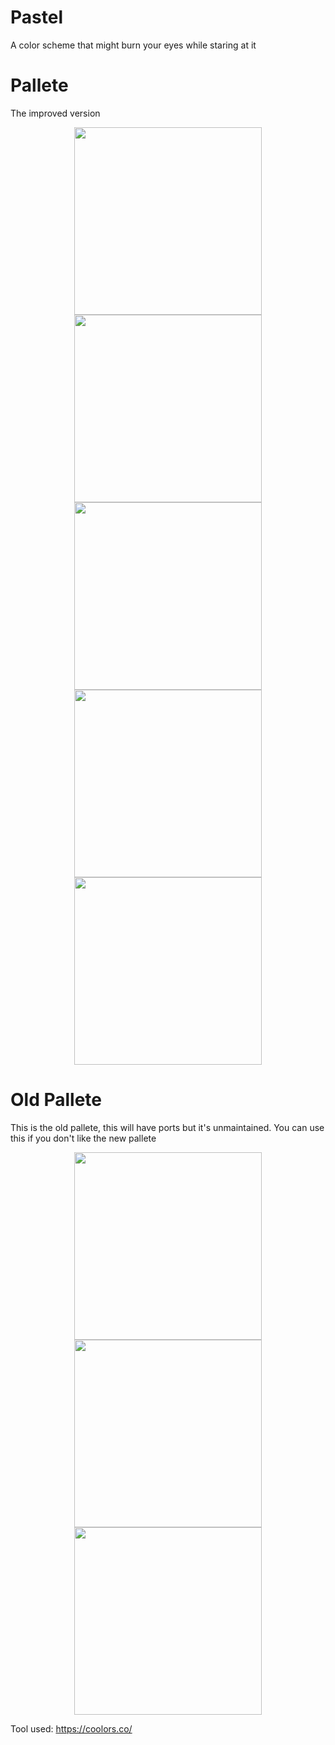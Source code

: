 # Pastel
A color scheme that might burn your eyes while staring at it

# Pallete

The improved version

<p align="center">
  <img src="https://user-images.githubusercontent.com/65948476/176649942-6858716b-c17b-4579-9163-77490741a0c3.png" width="300"/>
  <img src="https://user-images.githubusercontent.com/65948476/176649984-778667ab-eec2-421b-9f1c-3f04eac70f77.png" width="300"/>
  <img src="https://user-images.githubusercontent.com/65948476/176650016-3b4215e6-db72-43f2-90ca-bc62dd9fe998.png" width="300"/>
  <img src="https://user-images.githubusercontent.com/65948476/176650058-948461f9-1105-4694-8049-b01e7eadddde.png" width="300"/>
  <img src="https://user-images.githubusercontent.com/65948476/176650087-30d74814-aefb-44e4-851d-cfb69e00c344.png" width="300"/>
</p>


# Old Pallete

This is the old pallete, this will have ports but it's unmaintained. You can use this if you don't like the new pallete

<p align="center">
  <img src="https://user-images.githubusercontent.com/65948476/176644463-e31d3dd0-c4e7-4248-b95d-c6acea6606dd.png" width="300"/>
  <img src="https://user-images.githubusercontent.com/65948476/176644495-5636f167-9a74-472d-bcaf-26972180f7d7.png" width="300"/>
  <img src="https://user-images.githubusercontent.com/65948476/176644527-1acdbc08-f204-4e3b-b12f-a9cb72e91eb4.png" width="300"/>
 </p>


Tool used: https://coolors.co/
